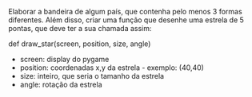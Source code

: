 Elaborar a bandeira de algum país, que contenha pelo menos 3 formas diferentes. 
Além disso, criar uma função que desenhe uma estrela de 5 pontas, que deve ter a sua chamada assim:

def draw_star(screen, position, size, angle)
 - screen: display do pygame
 - position: coordenadas x,y da estrela - exemplo: (40,40)
 - size: inteiro, que seria o tamanho da estrela
 - angle: rotação da estrela
